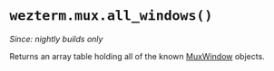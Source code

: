 # `wezterm.mux.all_windows()`

*Since: nightly builds only*

Returns an array table holding all of the known [MuxWindow](../MuxWindow.md)
objects.
